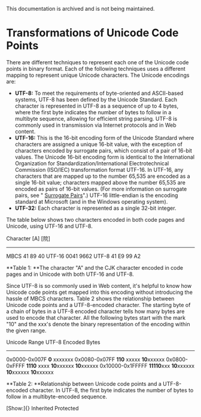 This documentation is archived and is not being maintained.

# Transformations of Unicode Code Points

There are different techniques to represent each one of the Unicode code points in binary format. Each of the following techniques uses a different mapping to represent unique Unicode characters. The Unicode encodings are:

-   **UTF-8:** To meet the requirements of byte-oriented and ASCII-based systems, UTF-8 has been defined by the Unicode Standard. Each character is represented in UTF-8 as a sequence of up to 4 bytes, where the first byte indicates the number of bytes to follow in a multibyte sequence, allowing for efficient string parsing. UTF-8 is commonly used in transmission via Internet protocols and in Web content.
-   **UTF-16:** This is the 16-bit encoding form of the Unicode Standard where characters are assigned a unique 16-bit value, with the exception of characters encoded by surrogate pairs, which consist of a pair of 16-bit values. The Unicode 16-bit encoding form is identical to the International Organization for Standardization/International Electrotechnical Commission (ISO/IEC) transformation format UTF-16. In UTF-16, any characters that are mapped up to the number 65,535 are encoded as a single 16-bit value; characters mapped above the number 65,535 are encoded as pairs of 16-bit values. (For more information on surrogate pairs, see " [Surrogate Pairs](https://msdn.microsoft.com/globalization/mt683846)".) UTF-16 little-endian is the encoding standard at Microsoft (and in the Windows operating system).
-   **UTF-32:** Each character is represented as a single 32-bit integer.

The table below shows two characters encoded in both code pages and Unicode, using UTF-16 and UTF-8.

  Character   [A]    [院]
  ----------- ------ ----------
  MBCS        41     89 40
  UTF-16      0041   9662
  UTF-8       41     E9 99 A2

**Table 1: **The character "A" and the CJK character encoded in code pages and in Unicode with both UTF-16 and UTF-8.

Since UTF-8 is so commonly used in Web content, it's helpful to know how Unicode code points get mapped into this encoding without introducing the hassle of MBCS characters. Table 2 shows the relationship between Unicode code points and a UTF-8-encoded character. The starting byte of a chain of bytes in a UTF-8 encoded character tells how many bytes are used to encode that character. All the following bytes start with the mark "10" and the xxx's denote the binary representation of the encoding within the given range.

  Unicode Range      UTF-8 Encoded Bytes
  ------------------ -----------------------------------------------------
  0x0000-0x007F      **0** xxxxxxx
  0x0080-0x07FF      **110** xxxxx **10**xxxxxx
  0x0800-0xFFFF      **1110** xxxx **10**xxxxxx **10**xxxxxx
  0x10000-0x1FFFFF   **11110**xxx **10**xxxxxx **10**xxxxxx **10**xxxxxx

**Table 2: **Relationship between Unicode code points and a UTF-8-encoded character. In UTF-8, the first byte indicates the number of bytes to follow in a multibyte-encoded sequence.

[Show:]{} Inherited Protected

